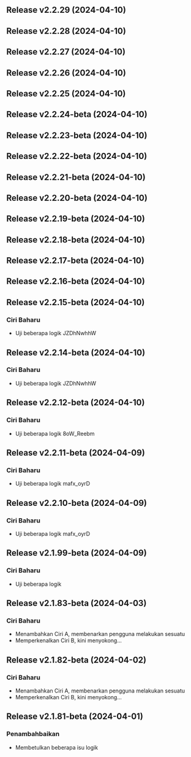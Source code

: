 ## Release v2.2.29 (2024-04-10)

## Release v2.2.28 (2024-04-10)

## Release v2.2.27 (2024-04-10)

## Release v2.2.26 (2024-04-10)

## Release v2.2.25 (2024-04-10)

## Release v2.2.24-beta (2024-04-10)

## Release v2.2.23-beta (2024-04-10)

## Release v2.2.22-beta (2024-04-10)

## Release v2.2.21-beta (2024-04-10)

## Release v2.2.20-beta (2024-04-10)

## Release v2.2.19-beta (2024-04-10)

## Release v2.2.18-beta (2024-04-10)

## Release v2.2.17-beta (2024-04-10)

## Release v2.2.16-beta (2024-04-10)

## Release v2.2.15-beta (2024-04-10)

### Ciri Baharu

- Uji beberapa logik JZDhNwhhW

## Release v2.2.14-beta (2024-04-10)

### Ciri Baharu

- Uji beberapa logik JZDhNwhhW

## Release v2.2.12-beta (2024-04-10)

### Ciri Baharu

- Uji beberapa logik 8oW_Reebm

## Release v2.2.11-beta (2024-04-09)

### Ciri Baharu

- Uji beberapa logik mafx_oyrD

## Release v2.2.10-beta (2024-04-09)

### Ciri Baharu

- Uji beberapa logik mafx_oyrD

## Release v2.1.99-beta (2024-04-09)

### Ciri Baharu

- Uji beberapa logik

## Release v2.1.83-beta (2024-04-03)

### Ciri Baharu

- Menambahkan Ciri A, membenarkan pengguna melakukan sesuatu
- Memperkenalkan Ciri B, kini menyokong...

## Release v2.1.82-beta (2024-04-02)

### Ciri Baharu

- Menambahkan Ciri A, membenarkan pengguna melakukan sesuatu
- Memperkenalkan Ciri B, kini menyokong...

## Release v2.1.81-beta (2024-04-01)

### Penambahbaikan

- Membetulkan beberapa isu logik

